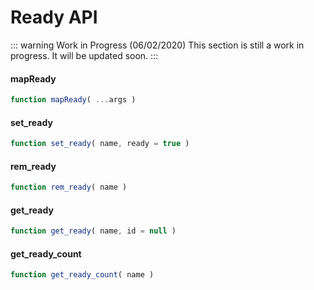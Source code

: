 # Ready API

::: warning Work in Progress (06/02/2020)
This section is still a work in progress. It will be updated soon.
:::

#### mapReady

```js
function mapReady( ...args )
```

#### set_ready

```js
function set_ready( name, ready = true )
```

#### rem_ready

```js
function rem_ready( name )
```

#### get_ready

```js
function get_ready( name, id = null )
```

#### get_ready_count

```js
function get_ready_count( name )
```